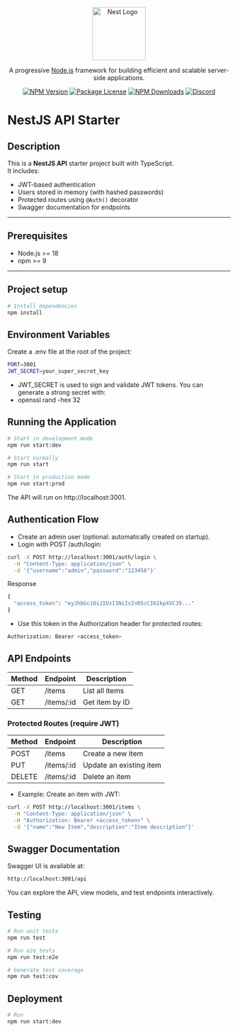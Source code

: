 <p align="center">
  <a href="http://nestjs.com/" target="_blank"><img src="https://nestjs.com/img/logo-small.svg" width="120" alt="Nest Logo" /></a>
</p>

<p align="center">
  A progressive <a href="http://nodejs.org" target="_blank">Node.js</a> framework for building efficient and scalable server-side applications.
</p>

<p align="center">
  <a href="https://www.npmjs.com/~nestjscore" target="_blank"><img src="https://img.shields.io/npm/v/@nestjs/core.svg" alt="NPM Version" /></a>
  <a href="https://www.npmjs.com/~nestjscore" target="_blank"><img src="https://img.shields.io/npm/l/@nestjs/core.svg" alt="Package License" /></a>
  <a href="https://www.npmjs.com/~nestjscore" target="_blank"><img src="https://img.shields.io/npm/dm/@nestjs/common.svg" alt="NPM Downloads" /></a>
  <a href="https://discord.gg/G7Qnnhy" target="_blank"><img src="https://img.shields.io/badge/discord-online-brightgreen.svg" alt="Discord"/></a>
</p>

# NestJS API Starter

## Description

This is a **NestJS API** starter project built with TypeScript.  
It includes:

- JWT-based authentication
- Users stored in memory (with hashed passwords)
- Protected routes using `@Auth()` decorator
- Swagger documentation for endpoints

---

## Prerequisites

- Node.js >= 18
- npm >= 9

---

## Project setup

```bash
# Install dependencies
npm install
```

## Environment Variables

Create a .env file at the root of the project:

```bash
PORT=3001
JWT_SECRET=your_super_secret_key
```

- JWT_SECRET is used to sign and validate JWT tokens.
  You can generate a strong secret with:
- openssl rand -hex 32

## Running the Application

```bash
# Start in development mode
npm run start:dev

# Start normally
npm run start

# Start in production mode
npm run start:prod
```

The API will run on http://localhost:3001.

## Authentication Flow

- Create an admin user (optional: automatically created on startup).
- Login with POST /auth/login:

```bash
curl -X POST http://localhost:3001/auth/login \
  -H "Content-Type: application/json" \
  -d '{"username":"admin","password":"123456"}'
```

Response

```bash
{
  "access_token": "eyJhbGciOiJIUzI1NiIsInR5cCI6IkpXVCJ9..."
}
```
- Use this token in the Authorization header for protected routes:

```bash
Authorization: Bearer <access_token>
```

## API Endpoints

| Method | Endpoint   | Description    |
| ------ | ---------- | -------------- |
| GET    | /items     | List all items |
| GET    | /items/:id | Get item by ID |

### Protected Routes (require JWT)

| Method | Endpoint   | Description             |
| ------ | ---------- | ----------------------- |
| POST   | /items     | Create a new item       |
| PUT    | /items/:id | Update an existing item |
| DELETE | /items/:id | Delete an item          |

- Example: Create an item with JWT:

```bash
curl -X POST http://localhost:3001/items \
  -H "Content-Type: application/json" \
  -H "Authorization: Bearer <access_token>" \
  -d '{"name":"New Item","description":"Item description"}'
```

## Swagger Documentation

Swagger UI is available at:

```bash
http://localhost:3001/api
```
You can explore the API, view models, and test endpoints interactively.

## Testing

```bash
# Run unit tests
npm run test

# Run e2e tests
npm run test:e2e

# Generate test coverage
npm run test:cov
```

## Deployment
```bash
# Run
npm run start:dev
```